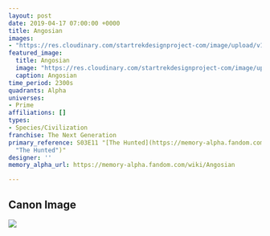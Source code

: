 ```yaml
---
layout: post
date: 2019-04-17 07:00:00 +0000
title: Angosian
images:
- "https://res.cloudinary.com/startrekdesignproject-com/image/upload/v1555534082/Angosian.png"
featured_image:
  title: Angosian
  image: "https://res.cloudinary.com/startrekdesignproject-com/image/upload/v1555534082/Angosian.png"
  caption: Angosian
time_period: 2300s
quadrants: Alpha
universes:
- Prime
affiliations: []
types:
- Species/Civilization
franchise: The Next Generation
primary_reference: S03E11 "[The Hunted](https://memory-alpha.fandom.com/wiki/The_Hunted
  "The Hunted")"
designer: ''
memory_alpha_url: https://memory-alpha.fandom.com/wiki/Angosian

---
```

## Canon Image

![](https://res.cloudinary.com/startrekdesignproject-com/image/upload/v1555534082/Angosian1.jpg)